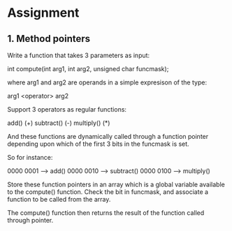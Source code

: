 # Assignment

## 1. Method pointers
Write a function that takes 3 parameters as input:

int compute(int arg1, int arg2, unsigned char funcmask);

where arg1 and arg2 are operands in a simple expresison of the type:

arg1 \<operator\> arg2

Support 3 operators as regular functions:

add() (+)
subtract() (-)
multiply() (*)

And these functions are dynamically called through a function pointer depending upon which of the first 3 bits in the funcmask is set. 

So for instance:

0000 0001 --> add()
0000 0010 --> subtract()
0000 0100 --> multiply()

Store these function pointers in an array which is a global variable available to the compute() function.
Check the bit in funcmask, and associate a function to be called from the array.

The compute() function then returns the result of the function called through pointer.

###
